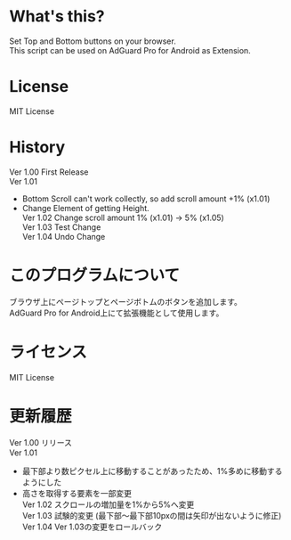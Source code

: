 # What's this?
Set Top and Bottom buttons on your browser.  
This script can be used on AdGuard Pro for Android as Extension.  

# License
MIT License

# History
Ver 1.00 First Release  
Ver 1.01 
* Bottom Scroll can't work collectly, so add scroll amount +1% (x1.01)  
* Change Element of getting Height.  
Ver 1.02 Change scroll amount 1% (x1.01) -> 5% (x1.05)  
Ver 1.03 Test Change  
Ver 1.04 Undo Change  

# このプログラムについて
ブラウザ上にページトップとページボトムのボタンを追加します。  
AdGuard Pro for Android上にて拡張機能として使用します。  

# ライセンス
MIT License

# 更新履歴
Ver 1.00 リリース  
Ver 1.01 
* 最下部より数ピクセル上に移動することがあったため、1%多めに移動するようにした  
* 高さを取得する要素を一部変更  
Ver 1.02 スクロールの増加量を1%から5%へ変更  
Ver 1.03 試験的変更 (最下部～最下部10pxの間は矢印が出ないように修正)  
Ver 1.04 Ver 1.03の変更をロールバック  
